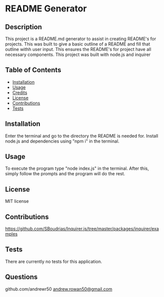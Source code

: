 # README Generator

## Description

This project is a README.md generator to assist in creating README's for projects. This was built to give a basic outline of a README and fill that outline withh user input. This ensures the README's for project have all necessary components. This project was built with node.js and inquirer

## Table of Contents

- [Installation](#installation)
- [Usage](#usage)
- [Credits](#credits)
- [License](#license)
- [Contributions](#contributions)
- [Tests](#tests)

## Installation

Enter the terminal and go to the directory the README is needed for. Install node.js and dependencies using "npm i" in the terminal.

## Usage

To execute the program type "node index.js" in the terminal. After this, simply follow the prompts and the program will do the rest.

## License

MIT license

## Contributions

https://github.com/SBoudrias/Inquirer.js/tree/master/packages/inquirer/examples

## Tests

There are currently no tests for this application.

## Questions

github.com/andrewr50
andrew.rowan50@gmail.com